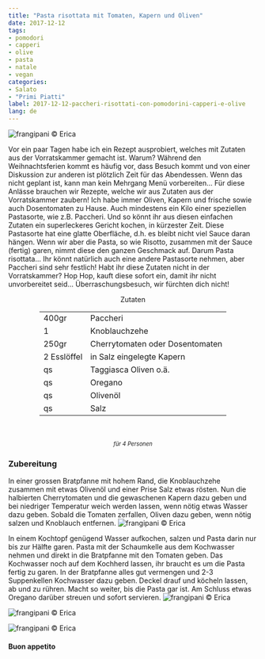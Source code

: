 ```yaml
---
title: "Pasta risottata mit Tomaten, Kapern und Oliven"
date: 2017-12-12
tags:
- pomodori
- capperi
- olive
- pasta
- natale 
- vegan
categories:
- Salato
- "Primi Piatti"
label: 2017-12-12-paccheri-risottati-con-pomodorini-capperi-e-olive
lang: de
---
```

![](../2017-12-12-paccheri-risottati-con-pomodorini-capperi-e-olive/header.jpg "frangipani © Erica")

Vor ein paar Tagen habe ich ein Rezept ausprobiert, welches mit Zutaten aus der Vorratskammer gemacht ist. Warum? Während den Weihnachtsferien kommt es häufig vor, dass Besuch kommt und von einer Diskussion zur anderen ist plötzlich Zeit für das Abendessen. Wenn das nicht geplant ist, kann man kein Mehrgang Menü vorbereiten... Für diese Anlässe brauchen wir Rezepte, welche wir aus Zutaten aus der Vorratskammer zaubern! Ich habe immer Oliven, Kapern und frische sowie auch Dosentomaten zu Hause. Auch mindestens ein Kilo einer speziellen Pastasorte, wie z.B. Paccheri. Und so könnt ihr aus diesen einfachen Zutaten ein superleckeres Gericht kochen, in kürzester Zeit. Diese Pastasorte hat eine glatte Oberfläche, d.h. es bleibt nicht viel Sauce daran hängen. Wenn wir aber die Pasta, so wie Risotto, zusammen mit der Sauce (fertig) garen, nimmt diese den ganzen Geschmack auf. Darum Pasta risottata... Ihr könnt natürlich auch eine andere Pastasorte nehmen, aber Paccheri sind sehr festlich! Habt ihr diese Zutaten nicht in der Vorratskammer? Hop Hop, kauft diese sofort ein, damit ihr nicht unvorbereitet seid... Überraschungsbesuch, wir fürchten dich nicht!

<div id="wrapper" style="text-align: center">
  <div id="yourdiv" style="display: inline-block;">
    <div class="ingredients">
      <div class="ingredients-title">Zutaten</div>
      <table>
        <tbody>
          <tr>
            <td>400gr</td>
            <td>Paccheri</td>
          </tr>
          <tr>
            <td>1</td>
            <td>Knoblauchzehe</td>
          </tr>
          <tr>
            <td>250gr</td>
            <td>Cherrytomaten oder Dosentomaten</td>
          </tr>
          <tr>
            <td>2 Esslöffel</td>
            <td>in Salz eingelegte Kapern</td>
          </tr>
          <tr>
             <td>qs</td>
            <td>Taggiasca Oliven o.ä.</td>
          </tr>
          <tr>
            <td>qs</td>
            <td>Oregano</td>
          </tr>
          <tr> 
            <td>qs</td>
            <td>Olivenöl</td>
          </tr>
          <tr>
            <td>qs</td>
            <td>Salz</td>
          </tr>
        </tbody>
      </table>
      <br></br>
      <i class="pull-right" style="font-size: 80%;">für 4 Personen</i>
    </div>
  </div>
</div>


<h3>
  <font color="grey">
    <i class="fa-solid fa-gears"></i>
  </font> Zubereitung
</h3>

In einer grossen Bratpfanne mit hohem Rand, die Knoblauchzehe zusammen mit etwas Olivenöl und einer Prise Salz etwas rösten. Nun die halbierten Cherrytomaten und die gewaschenen Kapern dazu geben und bei niedriger Temperatur weich werden lassen, wenn nötig etwas Wasser dazu geben. Sobald die Tomaten zerfallen, Oliven dazu geben, wenn nötig salzen und Knoblauch entfernen.
![](../2017-12-12-paccheri-risottati-con-pomodorini-capperi-e-olive/sughetto.jpg "frangipani © Erica")

In einem Kochtopf genügend Wasser aufkochen, salzen und Pasta darin nur bis zur Hälfte garen. Pasta mit der Schaumkelle aus dem Kochwasser nehmen und direkt in die Bratpfanne mit den Tomaten geben. Das Kochwasser noch auf dem Kochherd lassen, ihr braucht es um die Pasta fertig zu garen. In der Bratpfanne alles gut vermengen und 2-3 Suppenkellen Kochwasser dazu geben. Deckel drauf und köcheln lassen, ab und zu rühren. Macht so weiter, bis die Pasta gar ist. Am Schluss etwas Oregano darüber streuen und sofort servieren.
![](../2017-12-12-paccheri-risottati-con-pomodorini-capperi-e-olive/risultato1.jpg "frangipani © Erica")

![](../2017-12-12-paccheri-risottati-con-pomodorini-capperi-e-olive/risultato2.jpg "frangipani © Erica")

![](../2017-12-12-paccheri-risottati-con-pomodorini-capperi-e-olive/risultato3.jpg "frangipani © Erica")

<h4>Buon appetito
  <font color="red">
    <i class="fa-regular fa-face-smile"></i>
  </font>
</h4>
